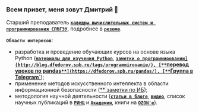 ### Всем привет, меня зовут Дмитрий 👋

Старший преподаватель [**`кафедры вычислительных систем и программирования СПбГЭУ`**](http://infosec.spb.ru/), подробнее в [**`резюме`**](https://docs.google.com/document/d/1XyaOcvlJ9--P_5gDNXIsANjdgLpnijuKj-Lea0ENFxc/edit?usp=sharing).

**`Области интересов`**:
- разработка и проведение обучающих курсов на основе языка Python ([**`материалы для изучения Python`**](https://dfedorov.spb.ru/python3/), [**`заметки о программировании](http://blog.dfedorov.spb.ru/tags/programmirovanie/), [**`перевод уроков по pandas`**](https://dfedorov.spb.ru/pandas/), [**`Группа в Telegram`**](https://t.me/init_python));
- применение методов искусственного интеллекта в области информационной безопасности ([**`заметки по ИБ](http://blog.dfedorov.spb.ru/tags/infosec/));
- методология научной деятельности ([**`статьи в блоге`**](http://blog.dfedorov.spb.ru/tags/metodologiya-nauchnyh-issledovaniy/), [**`видео`**](https://youtu.be/p9yIzN3-K5E), список научных публикаций в [**`РИНЦ`**](http://elibrary.ru/author_items.asp?authorid=460093) и [**`Академии`**](https://scholar.google.com/citations?hl=ru&user=L6k7jPoAAAAJ), книги на [**`OZON'е`**](https://www.ozon.ru/product/programmirovanie-na-yazyke-vysokogo-urovnya-python-177783809/)).
